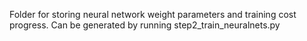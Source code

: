 Folder for storing neural network weight parameters and training cost progress. Can be generated by running step2_train_neuralnets.py
